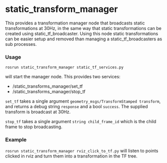 static_transform_manager
========================

This provides a transformation manager node that broadcasts static transformations at 30Hz, in the same way that static transformations can
be created using static_tf_broadcaster. Using this node static transformations can be easier setup and removed than managing a static_tf_broadcasters as sub processes.

### Usage

```
rosrun static_transform_manager static_tf_services.py
```

will start the manager node. This provides two services:

- /static_transforms_manager/set_tf
- /static_transforms_manager/stop_tf

`set_tf` takes a single argument `geometry_msgs/TransformStamped transform`,
and returns a debug string `response` and a bool `success`. The supplied transform is broadcast at 30Hz.

`stop_tf` takes a single argument `string child_frame_id` which is the child frame to stop broadcasting.

### Example

`rosrun static_transform_manager rviz_click_to_tf.py` will listen to points clicked in rviz and turn them into a transformation in the TF tree.

